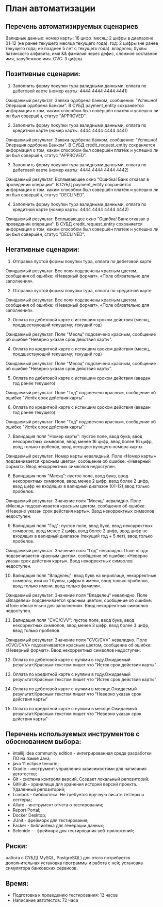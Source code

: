 # План автоматизации

## Перечень автоматизируемых сценариев

Валидные данные:
номер карты: 16 цифр. месяц: 2 цифры в диапазоне 01-12 (не ранее текущего месяца текущего года). год: 2 цифры (не ранее
текущего года; не позднее 5 лет с текущего года). владелец: буквы латинского алфавита, имя && фамилия через дефис,
сложное составное имя, зарубежное имя. CVC: 3 цифры. 

## Позитивные сценарии:

1. Заполнить форму покупки тура валидными данными, оплата по дебетовой карте (номер карты: 4444 4444 4444 4441)

Ожидаемый результат. Заявка одобрена банком, сообщение: "Успешно! Операция одобрена Банком". В СУБД payment_entity
сохраняется информация о том, каким способом был совершён платёж и успешно ли он был совершён, статус "APPROVED".

2. Заполнить форму покупки тура валидными данными, оплата по кредитной карте (номер карты: 4444 4444 4444 4441)

Ожидаемый результат. Заявка одобрена банком, сообщение: "Успешно! Операция одобрена Банком". В СУБД
credit_request_entity сохраняется информация о том, каким способом был совершён платёж и успешно ли он был совершён,
статус "APPROVED".

3. Заполнить форму покупки тура валидными данными, оплата по дебетовой карте (номер карты: 4444 4444 4444 4442)

Ожидаемый результат. Всплывающее окно "Ошибка! Банк отказал в проведении операции". В СУБД payment_entity сохраняется
информация о том, каким способом был совершён платёж и успешно ли он был совершён, статус "DECLINED".

4. Заполнить форму покупки тура валидными данными, оплата по кредитной карте (номер карты: 4444 4444 4444 4442)

Ожидаемый результат. Всплывающее окно "Ошибка! Банк отказал в проведении операции". В СУБД credit_request_entity
сохраняется информация о том, каким способом был совершён платёж и успешно ли он был совершён, статус "DECLINED".

## Негативные сценарии:

1. Отправка пустой формы покупки тура, оплата по дебетовой карте

Ожидаемый результат. Все поля подсвечены красным цветом, сообщения об ошибке: «Неверный формат», «Поле обязательно для
заполнения».

2. Отправка пустой формы покупки тура, оплата по кредитной карте

Ожидаемый результат. Все поля подсвечены красным цветом, сообщения об ошибке: «Неверный формат», «Поле обязательно для
заполнения».

3. Оплата по дебетовой карте с истекшим сроком действия (месяц, предшествующий текущему; текущий год)

Ожидаемый результат. Поле "Месяц" подсвечено красным, сообщение об ошибке "Неверно указан срок действия карты".

4. Оплата по кредитной карте с истекшим сроком действия (месяц, предшествующий текущему; текущий год)

Ожидаемый результат. Поле "Месяц" подсвечено красным, сообщение об ошибке "Неверно указан срок действия карты".

5. Оплата по дебетовой карте с истекшим сроком действия (введен год ранее текущего)

Ожидаемый результат. Поле "Год" подсвечено красным, сообщение об ошибке "Истёк срок действия карты".

6. Оплата по кредитной карте с истекшим сроком действия (введен год ранее текущего)

Ожидаемый результат. Поле "Год" подсвечено красным, сообщение об ошибке "Истёк срок действия карты".

7. Валидация поля "Номер карты": пустое поле, ввод букв, ввод некорректных символов, ввод менее 16 цифр, ввод более 16
   цифр, ввод только пробелов, ввод несуществующего номера карты.

Ожидаемый результат. Номер карты невалидный. Поле «Номер карты» подсвечивается красным цветом, сообщение об ошибке:
«Неверный формат». Ввод некорректных символов недоступен.

8. Валидация поля "Месяц": пустое поле, ввод букв, ввод некорректных символов, ввод менее 2 цифр, ввод более 2 цифр,
   ввод цифр не входящих в валидный диапазон (01-12),ввод только пробелов.

Ожидаемый результат. Значение поля "Месяц" невалидно. Поле «Месяц» подсвечивается красным цветом, сообщение об ошибке:
«Неверно указан срок действия карты». Ввод некорректных символов недоступен.

9. Валидация поля "Год": пустое поле, ввод букв, ввод некорректных символов, ввод менее 2 цифр, ввод более 2 цифр, ввод
   цифр не входящих в валидный диапазон (текущий год + 5 лет), ввод только пробелов.

Ожидаемый результат. Значение поля "Год" невалидно. Поле «Год» подсвечивается красным цветом, сообщение об ошибке:
«Неверно указан срок действия карты». Ввод некорректных символов недоступен.

10. Валидация поля "Владелец": ввод букв на кириллице, некорректные символы, имя из 1 буквы, цифры в имени, ввод только
    пробелов, ввод только имени, ввод только фамилии.

Ожидаемый результат. Значение поля "Владелец" невалидно. Поле «Владелец» подсвечивается красным цветом, сообщение об
ошибке: «Поле обязательно для заполнения». Ввод некорректных символов недоступен.

11. Валидация поля "CVC/CVV": пустое поле, ввод букв, ввод некорректных символов, ввод менее 3 цифр, ввод более 3 цифр,
    ввод только пробелов.

Ожидаемый результат. Значение поля "CVC/CVV" невалидно. Поле «CVC/CVV» подсвечивается красным цветом, сообщение об
ошибке: «Неверный формат». Ввод некорректных символов недоступен.

12. Оплата по дебетовой карте с нулями в году.Ожидаемый результат:Красным текстом пишет что "Истек срок действия карты"

13. Оплата по кредитной карте с нулями в году.Ожидаемый результат:Красным текстом пишет что "Истек срок действия карты"

14. Оплата по дебетовой карте с нулями в месяце.Ожидаемый результат:Красным текстом пишет что "Неверно указан срок действия карты"

15. Оплата по кредитной карте с нулями в месяце.Ожидаемый результат:Красным текстом пишет что "Неверно указан срок действия карты"

## Перечень используемых инструментов с обоснованием выбора:

- intellij idea community edition - интегрированная среда разработки ПО на языке Java;
- java 11 eclipse temurin;
- Gradle - инструмент управления зависимостями для написания автотестов;
- Git - система контроля версий. Создает локальный репозиторий.
- GitHub - хранилище для хранения историй версий проекта. Удаленный репозиторий;
- Lombok - библиотека. Не требуется вручную писать геттеры и сеттеры.;
- Allure - инструмент отчета о тестировании;
- Report Portal;
- Docker Desktop;
- JUnit - фрейморк для тестирования;
- Facker - библиотека для генерации данных;
- Selenide — фрейморк для тестирования веб-приложений;

## Риски:

работа с СУБД( MySQL, PostgreSQL) для этого потребуется дополнительная установка программы и работа с ней; установка симулятора банковских сервисов.

## Время:
- Подготовка к проведению тестирования: 12 часов
- Написание автотестов: 72 часа
